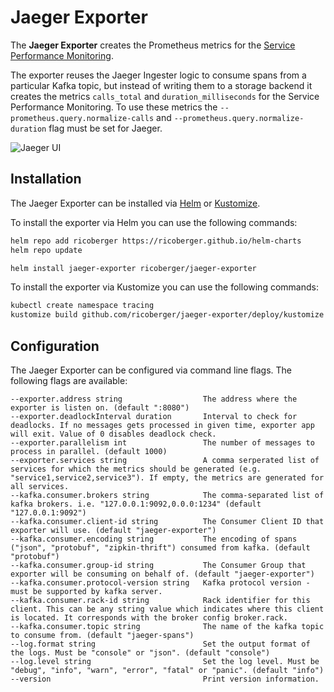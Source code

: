 # Jaeger Exporter

The **Jaeger Exporter** creates the Prometheus metrics for the [Service Performance Monitoring](https://www.jaegertracing.io/docs/1.37/spm/).

The exporter reuses the Jaeger Ingester logic to consume spans from a particular Kafka topic, but instead of writing them to a storage backend it creates the metrics `calls_total` and `duration_milliseconds` for the Service Performance Monitoring. To use these metrics the `--prometheus.query.normalize-calls` and `--prometheus.query.normalize-duration` flag must be set for Jaeger.

![Jaeger UI](./assets/screenshot.png)

## Installation

The Jaeger Exporter can be installed via [Helm](https://helm.sh/) or [Kustomize](https://kustomize.io).

To install the exporter via Helm you can use the following commands:

```sh
helm repo add ricoberger https://ricoberger.github.io/helm-charts
helm repo update

helm install jaeger-exporter ricoberger/jaeger-exporter
```

To install the exporter via Kustomize you can use the following commands:

```sh
kubectl create namespace tracing
kustomize build github.com/ricoberger/jaeger-exporter/deploy/kustomize | kubectl apply -n tracing -f -
```

## Configuration

The Jaeger Exporter can be configured via command line flags. The following flags are available:

```
--exporter.address string                  The address where the exporter is listen on. (default ":8080")
--exporter.deadlockInterval duration       Interval to check for deadlocks. If no messages gets processed in given time, exporter app will exit. Value of 0 disables deadlock check.
--exporter.parallelism int                 The number of messages to process in parallel. (default 1000)
--exporter.services string                 A comma serperated list of services for which the metrics should be generated (e.g. "service1,service2,service3"). If empty, the metrics are generated for all services.
--kafka.consumer.brokers string            The comma-separated list of kafka brokers. i.e. "127.0.0.1:9092,0.0.0:1234" (default "127.0.0.1:9092")
--kafka.consumer.client-id string          The Consumer Client ID that exporter will use. (default "jaeger-exporter")
--kafka.consumer.encoding string           The encoding of spans ("json", "protobuf", "zipkin-thrift") consumed from kafka. (default "protobuf")
--kafka.consumer.group-id string           The Consumer Group that exporter will be consuming on behalf of. (default "jaeger-exporter")
--kafka.consumer.protocol-version string   Kafka protocol version - must be supported by kafka server.
--kafka.consumer.rack-id string            Rack identifier for this client. This can be any string value which indicates where this client is located. It corresponds with the broker config broker.rack.
--kafka.consumer.topic string              The name of the kafka topic to consume from. (default "jaeger-spans")
--log.format string                        Set the output format of the logs. Must be "console" or "json". (default "console")
--log.level string                         Set the log level. Must be "debug", "info", "warn", "error", "fatal" or "panic". (default "info")
--version                                  Print version information.
```
